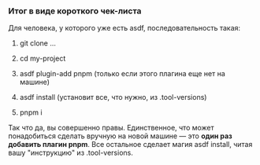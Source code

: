 
### Итог в виде короткого чек-листа

Для человека, у которого уже есть asdf, последовательность такая:

1. git clone ...
    
2. cd my-project
    
3. asdf plugin-add pnpm (только если этого плагина еще нет на машине)
    
4. asdf install (установит все, что нужно, из .tool-versions)
    
5. pnpm i
    

Так что да, вы совершенно правы. Единственное, что может понадобиться сделать вручную на новой машине — это **один раз добавить плагин pnpm**. Все остальное сделает магия asdf install, читая вашу "инструкцию" из .tool-versions.